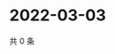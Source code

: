 # 2022-03-03

共 0 条

<!-- BEGIN WEIBO -->
<!-- 最后更新时间 Thu Mar 03 2022 06:00:40 GMT+0800 (China Standard Time) -->

<!-- END WEIBO -->
